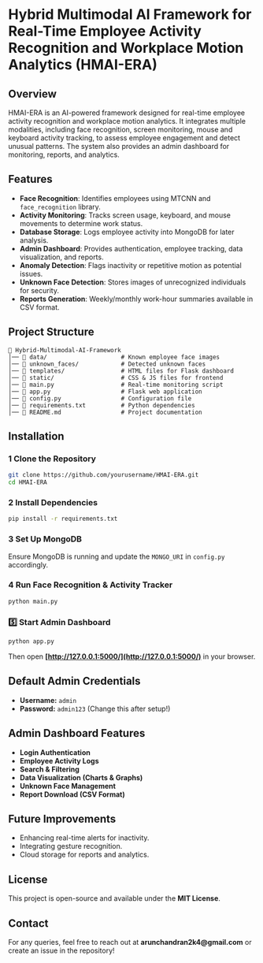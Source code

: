 # Hybrid Multimodal AI Framework for Real-Time Employee Activity Recognition and Workplace Motion Analytics (HMAI-ERA)

## Overview

HMAI-ERA is an AI-powered framework designed for real-time employee activity recognition and workplace motion analytics. It integrates multiple modalities, including face recognition, screen monitoring, mouse and keyboard activity tracking, to assess employee engagement and detect unusual patterns. The system also provides an admin dashboard for monitoring, reports, and analytics.

## Features

- **Face Recognition**: Identifies employees using MTCNN and `face_recognition` library.
- **Activity Monitoring**: Tracks screen usage, keyboard, and mouse movements to determine work status.
- **Database Storage**: Logs employee activity into MongoDB for later analysis.
- **Admin Dashboard**: Provides authentication, employee tracking, data visualization, and reports.
- **Anomaly Detection**: Flags inactivity or repetitive motion as potential issues.
- **Unknown Face Detection**: Stores images of unrecognized individuals for security.
- **Reports Generation**: Weekly/monthly work-hour summaries available in CSV format.

## Project Structure

```
📁 Hybrid-Multimodal-AI-Framework
│── 📂 data/                     # Known employee face images
│── 📂 unknown_faces/            # Detected unknown faces
│── 📂 templates/                # HTML files for Flask dashboard
│── 📂 static/                   # CSS & JS files for frontend
│── 📜 main.py                   # Real-time monitoring script
│── 📜 app.py                    # Flask web application
│── 📜 config.py                 # Configuration file
│── 📜 requirements.txt          # Python dependencies
│── 📜 README.md                 # Project documentation
```

## Installation

### 1 Clone the Repository

```bash
git clone https://github.com/yourusername/HMAI-ERA.git
cd HMAI-ERA
```

### 2 Install Dependencies

```bash
pip install -r requirements.txt
```

### 3 Set Up MongoDB

Ensure MongoDB is running and update the `MONGO_URI` in `config.py` accordingly.

### 4 Run Face Recognition & Activity Tracker

```bash
python main.py
```

### 5️⃣ Start Admin Dashboard

```bash
python app.py
```

Then open **[http://127.0.0.1:5000/](http://127.0.0.1:5000/)** in your browser.

## Default Admin Credentials

- **Username:** `admin`
- **Password:** `admin123` (Change this after setup!)

## Admin Dashboard Features

- **Login Authentication**
- **Employee Activity Logs**
- **Search & Filtering**
- **Data Visualization (Charts & Graphs)**
- **Unknown Face Management**
- **Report Download (CSV Format)**

## Future Improvements

- Enhancing real-time alerts for inactivity.
- Integrating gesture recognition.
- Cloud storage for reports and analytics.

## License

This project is open-source and available under the **MIT License**.

## Contact

For any queries, feel free to reach out at **arunchandran2k4\@gmail.com** or create an issue in the repository!

